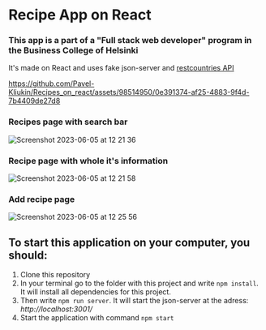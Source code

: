 # Recipe App on React
### This app is a part of a "Full stack web developer" program in the Business College of Helsinki
It's made on React and uses fake json-server and [restcountries API](https://restcountries.com)

https://github.com/Pavel-Kliukin/Recipes_on_react/assets/98514950/0e391374-af25-4883-9f4d-7b4409de27d8


### Recipes page with search bar
![Screenshot 2023-06-05 at 12 21 36](https://github.com/Pavel-Kliukin/Recipes_on_react/assets/98514950/844d82f1-a6a9-4b5f-9df9-4eae4d283af1)

### Recipe page with whole it's information
![Screenshot 2023-06-05 at 12 21 58](https://github.com/Pavel-Kliukin/Recipes_on_react/assets/98514950/b03c8271-eea1-4c8f-8b6e-2bff8c39753f)

### Add recipe page
![Screenshot 2023-06-05 at 12 25 56](https://github.com/Pavel-Kliukin/Recipes_on_react/assets/98514950/7b904538-31af-47f3-b0ba-3a517b1c7a1c)

## To start this application on your computer, you should:
1. Clone this repository
2. In your terminal go to the folder with this project and write `npm install`. It will install all dependencies for this project.
3. Then write `npm run server`. It will start the json-server at the adress: *http://localhost:3001/*
4. Start the application with command `npm start`
